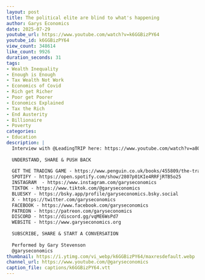 ```yaml
---
layout: post
title: The political elite are blind to what's happening
author: Garys Economics
date: 2025-07-29
youtube_url: https://www.youtube.com/watch?v=k6GGBizPY64
youtube_id: k6GGBizPY64
view_count: 348614
like_count: 9926
duration_seconds: 31
tags:
- Wealth Inequality
- Enough is Enough
- Tax Wealth Not Work
- Economics of Covid
- Rich get Richer
- Poor get Poorer
- Economics Explained
- Tax the Rich
- End Austerity
- Billionaire
- Poverty
categories:
- Education
description: |
  Interview with @LeadingTRIP here: https://www.youtube.com/watch?v=a8QYyUYdMGs 
  
  UNDERSTAND, SHARE & PUSH BACK
  
  GET THE TRADING GAME - https://www.penguin.co.uk/books/455809/the-trading-game-by-stevenson-gary/9781802062731 
  SPOTIFY - https://open.spotify.com/show/2807p01KIe4RRFjRTB5o25
  INSTAGRAM  - https://www.instagram.com/garyseconomics
  TIKTOK - https://www.tiktok.com/@garyseconomics
  BLUESKY - https://bsky.app/profile/garyseconomics.bsky.social
  X - https://twitter.com/garyseconomics
  FACEBOOK - https://www.facebook.com/garyseconomics
  PATREON - https://patreon.com/garyseconomics
  DISCORD - https://discord.gg/vqME6WsPd7
  WEBSITE - https://www.garyseconomics.org
  
  SUBSCRIBE, SHARE & START A CONVERSATION
  
  Performed by Gary Stevenson
  @garyseconomics
thumbnail: https://i.ytimg.com/vi_webp/k6GGBizPY64/maxresdefault.webp
channel_url: https://www.youtube.com/@garyseconomics
caption_file: captions/k6GGBizPY64.vtt
---
```

